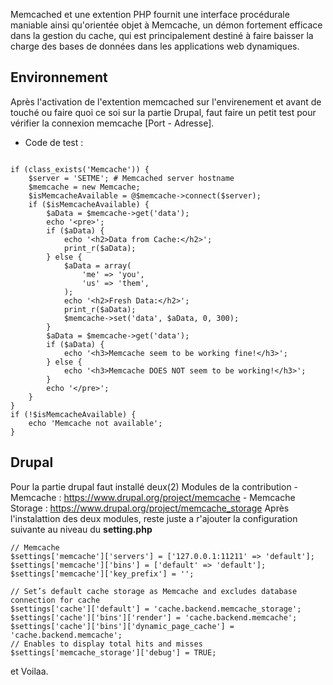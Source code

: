 Memcached et une extention PHP fournit une interface procédurale maniable ainsi qu'orientée objet à Memcache,
 un démon fortement efficace dans la gestion du cache, qui est principalement destiné à faire baisser la charge des bases de données dans les applications web dynamiques.

## Environnement
Après l'activation de l'extention memcached sur l'envirenement et avant de touché ou faire quoi ce soi sur la partie Drupal,
 faut faire un petit test pour vérifier la connexion memcache [Port - Adresse].
- Code de test : 
````code

if (class_exists('Memcache')) {
    $server = 'SETME'; # Memcached server hostname
    $memcache = new Memcache;
    $isMemcacheAvailable = @$memcache->connect($server);
    if ($isMemcacheAvailable) {
        $aData = $memcache->get('data');
        echo '<pre>';
        if ($aData) {
            echo '<h2>Data from Cache:</h2>';
            print_r($aData);
        } else {
            $aData = array(
                'me' => 'you',
                'us' => 'them',
            );
            echo '<h2>Fresh Data:</h2>';
            print_r($aData);
            $memcache->set('data', $aData, 0, 300);
        }
        $aData = $memcache->get('data');
        if ($aData) {
            echo '<h3>Memcache seem to be working fine!</h3>';
        } else {
            echo '<h3>Memcache DOES NOT seem to be working!</h3>';
        }
        echo '</pre>';
    }
}
if (!$isMemcacheAvailable) {
    echo 'Memcache not available';
}

````

## Drupal
Pour la partie drupal faut installé deux(2) Modules de la contribution 
    - Memcache : https://www.drupal.org/project/memcache
    - Memcache Storage : https://www.drupal.org/project/memcache_storage
Après l'instalattion des deux modules, reste juste a r'ajouter la configuration suivante au niveau du **setting.php**

```code
// Memcache
$settings['memcache']['servers'] = ['127.0.0.1:11211' => 'default'];
$settings['memcache']['bins'] = ['default' => 'default'];
$settings['memcache']['key_prefix'] = '';

// Set’s default cache storage as Memcache and excludes database connection for cache
$settings['cache']['default'] = 'cache.backend.memcache_storage';
$settings['cache']['bins']['render'] = 'cache.backend.memcache';
$settings['cache']['bins']['dynamic_page_cache'] = 'cache.backend.memcache';
// Enables to display total hits and misses
$settings['memcache_storage']['debug'] = TRUE;
```
et Voilaa.
